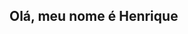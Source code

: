 ## Olá, meu nome é Henrique

<!--

<div>
  <a href="https://github.com/Henrique0112">
  <img height = "140em" src="https://github-readme-stats.vercel.app/api?username=Henrique0112&show_icons=true&theme=tokyonight"/>
  <img height = "140em" src="https://github-readme-stats.vercel.app/api/top-langs/?username=Henrique0112&layout=compact&theme=tokyonight"/> 
</div>

- 🔭 I’m currently working on ...
- 🌱 I’m currently learning ...
- 🤔 I’m looking for help with ...
- 📫 How to reach me: ...
- 😄 Pronouns: ...
-->
